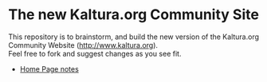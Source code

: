 # The new Kaltura.org Community Site

This repository is to brainstorm, and build the new version of the Kaltura.org Community Website (http://www.kaltura.org).    
Feel free to fork and suggest changes as you see fit.

* [Home Page notes](https://github.com/kaltura/kaltura-org-community-site/blob/master/home-page.md)
